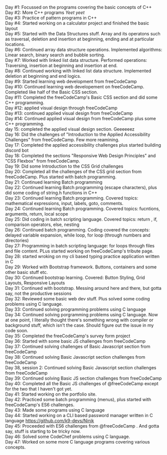 Day #1: Focussed on the programs covering the basic concepts of C++ <br/>
Day #2: More C++ programs *Yeet yeet* <br/>
Day #3: Practice of pattern programs in C++ <br/>
Day #4: Started working on a calculator project and finished the basic layout <br/>
Day #5: Started with the Data Structures stuff. Array and its operatons such as traversal, deletion and insertion at beginning, ending and at particular locations. <br/>
Day #6: Continued array data structure operations. Implemented algorithms: Linear search, binary search and bubble sorting. <br/>
Day #7: Worked with linked list data structure. Performed operations: Traversing, insertion at beginning and insertion at end. <br/>
Day #8: Continued working with linked list data structure. Implemented deletion at beginning and end logics. <br/>
Day #9: Started learning web development from freeCodeCamp <br/>
Day #10: Continued learning web developement on freeCodeCamp. Completed like half of the Basic CSS section. <br/>
Day #11: Completed the freeCodeCamp's Basic CSS section and did some C++ programming. <br/>
Day #12: applied visual design through freeCodeCamp <br/>
Day #13: continued applied visual design from freeCodeCamp <br/>
Day #14: Continued applied visual design from freeCodeCamp plus some C++ programming. <br/>
day 15: completed the applied visual design section. Geeeeeez <br/>
Day 16: Did the challenges of "Introduction to the Applied Accessibility Challenges" from freeCodeCamp. Few more reamining. <br/>
Day 17: Completed the applied accessibility challenges plus started building discord bot <br/>
Day 18: Completed the sections "Responsive Web Design Principles" and "CSS Flexbox" from freeCodeCamp. <br/>
Day 19: Did some Introduction to the CSS Grid challenges <br/>
Day 20: Completed all the challenges of the CSS grid section from freeCodeCamp.  Plus started with batch programming. <br/>
Day 21: Continued learning Batch programming <br/>
Day 22: Continued learning Batch programming (escape characters), plus did some coding of string.h functions in C++ <br/>
Day 23: Continued learning Batch programming. Covered topics: mathematical expressions, input, labels, goto, comments. <br/>
Day 24: Continued learning Batch programming. Covered topics: fucntions, arguments, return, local scope <br/>
Day 25: Did coding in batch scripting language. Covered topics: return , if, comparison operators, else, nesting <br/>
Day 26: Continued batch programming. Coding covered the concepts: delayed variable expansion, while loop, for loop (through numbers and directories) <br/>
Day 27: Programming in batch scripting language: for loops through files and file content. PLus started working on freeCodeCamp's tribute page. <br/>
Day 28: started wroking on my cli based typing practice application written in C </br>
Day 29: Worked with Bootstrap framework. Buttons, containers and some other basic stuff etc. </br>
Day 30: Continued bootstrap learning. Covered: Button Styling, Grid Layouts, Responsive Layouts </br>
Day 31: Continued with bootstrap. Messing around here and there, but gotta say, not the productive sessions <br/>
Day 32: Reviewed some basic web dev stuff. Plus solved some coding problems using C language. <br/>
Day 33: Continued solving programming problems using C language <br/>
Day 34: Continued solving porgramming problems using C language. Now at one point, I literally thought there's something wrong with compiler or background stuff, which isn't the case. Should figure out the issue in my code soon.<br/>
Day 35: Completed the freeCodeCamp's survey form project <br/>
Day 36: Started with some basic JS challenges from freeCodeCamp <br/>
Day 37: Continued solving challenges of Basic Javascript section from freeCodeCamp <br/>
Day 38: Continued solving Basic Javascript section challenges from freeCodeCamp <br/>
Day 38, session 2: Continued solving Basic Javascript section challenges from freeCodeCamp <br/>
Day 39: Continued solving Basic JS section challenges from freeCodeCamp <br/>
Day 40: Completed all the Basic JS challenges of @freeCodeCamp except for the two that I haven't got yet. <br/>
Day 41: Started working on the portfolio site. <br/>
Day 42: Practiced some batch programming (menus), plus started with freeCodeCamp's ES6 challenges. <br>
Day 43: Made some programs using C language <br/>
Day 44: Started working on a CLI based password manager written in C language https://github.com/k9-devs/Ninik <br/>
Day 45: Proceeded with ES6 challenges from @freeCodeCamp . And gotta say, stuff is starting to be tricky now. <br>
Day 46: Solved some CodeChef problems using C language. <br>
Day 47: Worked on some more C language programs covering various concepts. <br>
